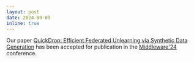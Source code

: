 ```yaml
---
layout: post
date: 2024-09-09
inline: true
---
```


Our paper [QuickDrop: Efficient Federated Unlearning via Synthetic Data  Generation](https://arxiv.org/abs/2311.15603) has been accepted for publication in the [Middleware'24](https://middleware-conf.github.io/2024//) conference.